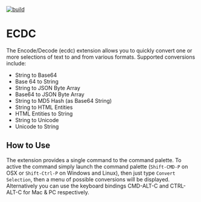 [![build](https://mitchdenny.visualstudio.com/DefaultCollection/_apis/public/build/definitions/5322347e-5856-4473-92b1-8bd9fbaa9dfb/26/badge)](https://mitchdenny.visualstudio.com/DefaultCollection/ecdc/_build#_a=completed&definitionId=26)

# ECDC

The Encode/Decode (ecdc) extension allows you to quickly convert one or more selections of text to and from various formats. Supported conversions include:

* String to Base64
* Base 64 to String
* String to JSON Byte Array
* Base64 to JSON Byte Array
* String to MD5 Hash (as Base64 String)
* String to HTML Entities
* HTML Entities to String
* String to Unicode
* Unicode to String

## How to Use

The extension provides a single command to the command palette. To active the command simply launch the command palette (`Shift-CMD-P` on OSX or `Shift-Ctrl-P` on Windows and Linux), then just type `Convert Selection`, then a menu of possible conversions will be displayed. Alternatively you can use the keyboard bindings CMD-ALT-C and CTRL-ALT-C for Mac & PC respectively.
